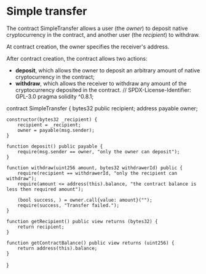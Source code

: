 # Simple transfer

The contract SimpleTransfer allows a user (the *owner*)
to deposit native cryptocurrency
in the contract, and another user (the *recipient*) to withdraw.

At contract creation, the owner specifies the receiver's address.

After contract creation, the contract allows two actions:
- **deposit**, which allows the owner to deposit an arbitrary amount of native cryptocurrency in the contract;
- **withdraw**, which allows the receiver to withdraw any amount of the cryptocurrency deposited in the contract.
// SPDX-License-Identifier: GPL-3.0
pragma solidity ^0.8.1;

contract SimpleTransfer {
    bytes32 public recipient;
    address payable owner;

    constructor(bytes32 _recipient) {
        recipient = _recipient;
        owner = payable(msg.sender);
    }

    function deposit() public payable {
        require(msg.sender == owner, "only the owner can deposit");
    }

    function withdraw(uint256 amount, bytes32 withdrawerId) public {
        require(recipient == withdrawerId, "only the recipient can withdraw");
        require(amount <= address(this).balance, "the contract balance is less then required amount");

        (bool success, ) = owner.call{value: amount}("");
        require(success, "Transfer failed.");
    }

    function getRecipient() public view returns (bytes32) {
        return recipient;
    }

    function getContractBalance() public view returns (uint256) {
        return address(this).balance;
    }
}

